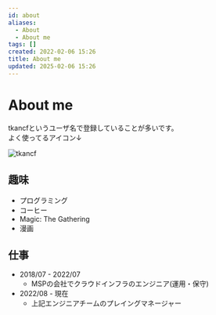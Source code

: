 ```yaml
---
id: about
aliases:
  - About
  - About me
tags: []
created: 2022-02-06 15:26
title: About me
updated: 2025-02-06 15:26
---
```


# About me

tkancfというユーザ名で登録していることが多いです。  
よく使ってるアイコン↓

![tkancf](https://i.gyazo.com/a667d153340afb4c24ad28cb4805ca0a.png)

## 趣味

- プログラミング
- コーヒー
- Magic: The Gathering
- 漫画

## 仕事

- 2018/07 - 2022/07
    - MSPの会社でクラウドインフラのエンジニア(運用・保守)
- 2022/08 - 現在
    - 上記エンジニアチームのプレイングマネージャー
